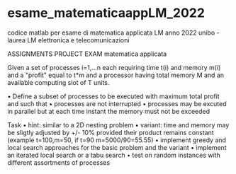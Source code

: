 # esame_matematicaappLM_2022
codice matlab per esame di matematica applicata LM anno 2022
unibo - laurea LM elettronica e telecomunicazioni

ASSIGNMENTS PROJECT EXAM matematica applicata
  
Given a set of processes i=1,…n each requiring time t(i) and memory m(i) and a "profit" equal to t*m and a processor having
total memory M and an available computing slot of T units.
  
• Define a subset of processes to be executed with maximum total profit and such that
• processes are not interrupted
• processes may be excuted in parallel but at each time instant the memory must not be exceeded

Task
• hint: similar to a 2D nesting problem
• variant: time and memory may be sligtly adjusted by +/- 10% provided their product remains constant (example t=100,m=50, if t=90 m=5000/90=55.55)
• implement greedy and local search approaches for the basic problem and the variant
• implement an iterated local search or a tabu search
• test on random instances with different assortments of processes
